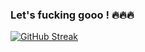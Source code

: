 ### Let's fucking gooo ! 🔥🔥🔥

[![GitHub Streak](https://streak-stats.demolab.com?user=EnesBrt&theme=python-dark&hide_border=true)](https://git.io/streak-stats)
